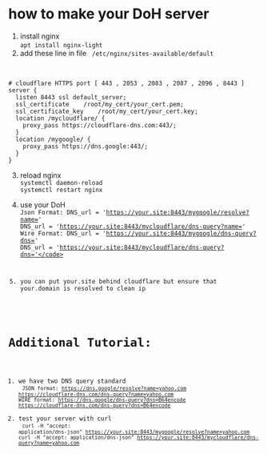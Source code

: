 # how to make your DoH server
1. install nginx<br>
<code>apt install nginx-light</code>
2. add these line in file
<code> /etc/nginx/sites-available/default </code><br>
<code>
# cloudflare HTTPS port [ 443 , 2053 , 2083 , 2087 , 2096 , 8443 ]
server {
  listen 8443 ssl default_server;	
  ssl_certificate    /root/my_cert/your_cert.pem;
  ssl_certificate_key    /root/my_cert/your_cert.key;	
  location /mycloudflare/ {
    proxy_pass https://cloudflare-dns.com:443/;
  }
  location /mygoogle/ {
    proxy_pass https://dns.google:443/;
  }	
}
</code>

3. reload nginx<br>
<code>systemctl daemon-reload</code><br>
<code>systemctl restart nginx</code><br>

4. use your DoH<br>
<code>Json Format:
DNS_url = 'https://your.site:8443/mygoogle/resolve?name='
DNS_url = 'https://your.site:8443/mycloudflare/dns-query?name='
Wire Format:
DNS_url = 'https://your.site:8443/mygoogle/dns-query?dns='
DNS_url = 'https://your.site:8443/mycloudflare/dns-query?dns='</code>

5. you can put your.site behind cloudflare but ensure that your.domain is resolved to clean ip 

# Additional Tutorial:
1. we have two DNS query standard<br>
<code>JSON format:
https://dns.google/resolve?name=yahoo.com
https://cloudflare-dns.com/dns-query?name=yahoo.com
WIRE format:
https://dns.google/dns-query?dns=B64encode
https://cloudflare-dns.com/dns-query?dns=B64encode</code>
2. test your server with curl<br>
<code>curl -H "accept: application/dns-json" https://your.site:8443/mygoogle/resolve?name=yahoo.com
  curl -H "accept: application/dns-json" https://your.site:8443/mycloudflare/dns-query?name=yahoo.com</code>



